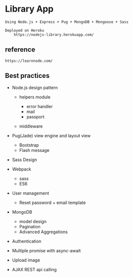 # Library App 
    Using Node.js + Express + Pug + MongoDB + Mongoose + Sass
    
    Deployed on Heroku
        https://nodejs-library.herokuapp.com/

## reference
    https://learnnode.com/
    
## Best practices
- Node.js design pattern
  - helpers module
    - error handler
    - mail
    - passport

  - middleware

- Pug(Jade) view engine and layout view
  - Bootstrap
  - Flash message

- Sass Design

- Webpack
  - sass
  - ES6

- User management
  - Reset password + email template


- MongoDB
  - model design
  - Pagination
  - Advanced Aggregations

- Authentication

- Multiple promise with async-await

- Upload image

- AJAX REST api calling
